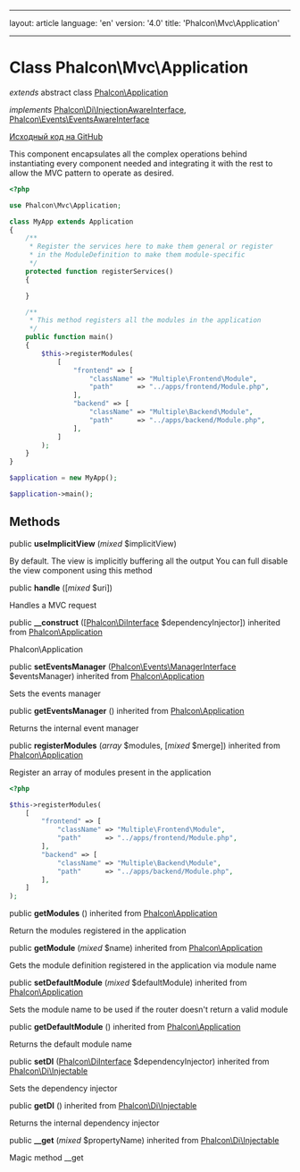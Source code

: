 * * *

layout: article language: 'en' version: '4.0' title: 'Phalcon\Mvc\Application'

* * *

# Class **Phalcon\Mvc\Application**

*extends* abstract class [Phalcon\Application](/4.0/en/api/Phalcon_Application)

*implements* [Phalcon\Di\InjectionAwareInterface](/4.0/en/api/Phalcon_Di_InjectionAwareInterface), [Phalcon\Events\EventsAwareInterface](/4.0/en/api/Phalcon_Events_EventsAwareInterface)

<a href="https://github.com/phalcon/cphalcon/tree/v4.0.0/phalcon/mvc/application.zep" class="btn btn-default btn-sm">Исходный код на GitHub</a>

This component encapsulates all the complex operations behind instantiating every component needed and integrating it with the rest to allow the MVC pattern to operate as desired.

```php
<?php

use Phalcon\Mvc\Application;

class MyApp extends Application
{
    /**
     * Register the services here to make them general or register
     * in the ModuleDefinition to make them module-specific
     */
    protected function registerServices()
    {

    }

    /**
     * This method registers all the modules in the application
     */
    public function main()
    {
        $this->registerModules(
            [
                "frontend" => [
                    "className" => "Multiple\Frontend\Module",
                    "path"      => "../apps/frontend/Module.php",
                ],
                "backend" => [
                    "className" => "Multiple\Backend\Module",
                    "path"      => "../apps/backend/Module.php",
                ],
            ]
        );
    }
}

$application = new MyApp();

$application->main();

```

## Methods

public **useImplicitView** (*mixed* $implicitView)

By default. The view is implicitly buffering all the output You can full disable the view component using this method

public **handle** ([*mixed* $uri])

Handles a MVC request

public **__construct** ([[Phalcon\DiInterface](/4.0/en/api/Phalcon_DiInterface) $dependencyInjector]) inherited from [Phalcon\Application](/4.0/en/api/Phalcon_Application)

Phalcon\Application

public **setEventsManager** ([Phalcon\Events\ManagerInterface](/4.0/en/api/Phalcon_Events_ManagerInterface) $eventsManager) inherited from [Phalcon\Application](/4.0/en/api/Phalcon_Application)

Sets the events manager

public **getEventsManager** () inherited from [Phalcon\Application](/4.0/en/api/Phalcon_Application)

Returns the internal event manager

public **registerModules** (*array* $modules, [*mixed* $merge]) inherited from [Phalcon\Application](/4.0/en/api/Phalcon_Application)

Register an array of modules present in the application

```php
<?php

$this->registerModules(
    [
        "frontend" => [
            "className" => "Multiple\Frontend\Module",
            "path"      => "../apps/frontend/Module.php",
        ],
        "backend" => [
            "className" => "Multiple\Backend\Module",
            "path"      => "../apps/backend/Module.php",
        ],
    ]
);

```

public **getModules** () inherited from [Phalcon\Application](/4.0/en/api/Phalcon_Application)

Return the modules registered in the application

public **getModule** (*mixed* $name) inherited from [Phalcon\Application](/4.0/en/api/Phalcon_Application)

Gets the module definition registered in the application via module name

public **setDefaultModule** (*mixed* $defaultModule) inherited from [Phalcon\Application](/4.0/en/api/Phalcon_Application)

Sets the module name to be used if the router doesn't return a valid module

public **getDefaultModule** () inherited from [Phalcon\Application](/4.0/en/api/Phalcon_Application)

Returns the default module name

public **setDI** ([Phalcon\DiInterface](/4.0/en/api/Phalcon_DiInterface) $dependencyInjector) inherited from [Phalcon\Di\Injectable](/4.0/en/api/Phalcon_Di_Injectable)

Sets the dependency injector

public **getDI** () inherited from [Phalcon\Di\Injectable](/4.0/en/api/Phalcon_Di_Injectable)

Returns the internal dependency injector

public **__get** (*mixed* $propertyName) inherited from [Phalcon\Di\Injectable](/4.0/en/api/Phalcon_Di_Injectable)

Magic method __get